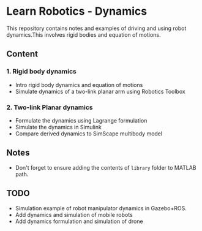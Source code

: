 # **Learn Robotics - Dynamics**
This repository contains notes and examples of driving and using robot dynamics.This involves rigid bodies and equation of motions.

## **Content**
### 1. Rigid body dynamics
- Intro rigid body dynamics and equation of motions
- Simulate dynamics of a two-link planar arm using Robotics Toolbox
### 2. Two-link Planar dynamics
- Formulate the dynamics using Lagrange formulation
- Simulate the dynamics in Simulink
- Compare derived dynamics to SimScape multibody model

## **Notes**
- Don't forget to ensure adding the contents of `library` folder to MATLAB path. 

## TODO
- Simulation example of robot manipulator dynamics in Gazebo+ROS.
- Add dynamics and simulation of mobile robots
- Add dynamics formulation and simulation of drone

